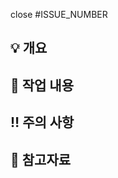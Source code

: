 close #ISSUE_NUMBER

## 💡 개요

<!-- 구현 내용 및 작업 했던 내역 -->
<!-- 작업 내용을 이미지나 gif로 첨부해도 좋습니다 -->

## 📝 작업 내용

<!-- 작업한 UI 있으면 UI 첨부 -->
<!-- 작업 내용 -->

## ‼️ 주의 사항

<!-- 해당 작업에서 주의해아할 사항  -->

## 🔗 참고자료

<!-- 디자인 시안 링크 또는 레퍼런스 등 참고할만한 자료 -->
